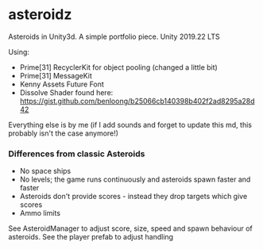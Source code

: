 # asteroidz
Asteroids in Unity3d. A simple portfolio piece. Unity 2019.22 LTS

Using:
* Prime[31] RecyclerKit for object pooling (changed a little bit)
* Prime[31] MessageKit
* Kenny Assets Future Font
* Dissolve Shader found here: https://gist.github.com/benloong/b25066cb140398b402f2ad8295a28d42

Everything else is by me (if I add sounds and forget to update this md, this probably isn't the case anymore!)

### Differences from classic Asteroids
* No space ships
* No levels; the game runs continuously and asteroids spawn faster and faster
* Asteroids don't provide scores - instead they drop targets which give scores
* Ammo limits

See AsteroidManager to adjust score, size, speed and spawn behaviour of asteroids. See the player prefab to adjust handling